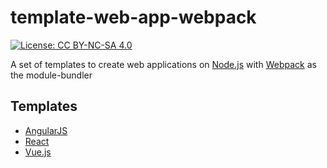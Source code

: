 # template-web-app-webpack

[![License: CC BY-NC-SA 4.0](https://licensebuttons.net/l/by-nc-sa/4.0/80x15.png)](https://creativecommons.org/licenses/by-nc-sa/4.0)

A set of templates to create web applications on [Node.js](https://nodejs.org/) with [Webpack](https://webpack.js.org/) as the module-bundler

## Templates

 - [AngularJS](angular-js)
 - [React](react)
 - [Vue.js](vue-js)
